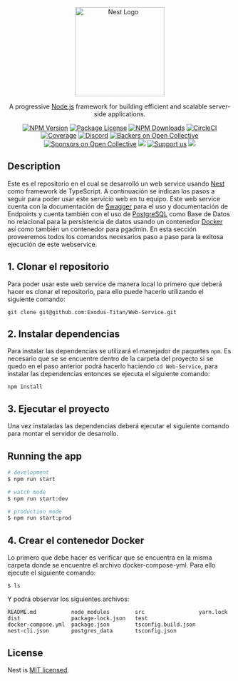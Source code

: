 <p align="center">
  <a href="http://nestjs.com/" target="blank"><img src="https://nestjs.com/img/logo-small.svg" width="200" alt="Nest Logo" /></a>
</p>

[circleci-image]: https://img.shields.io/circleci/build/github/nestjs/nest/master?token=abc123def456
[circleci-url]: https://circleci.com/gh/nestjs/nest

  <p align="center">A progressive <a href="http://nodejs.org" target="_blank">Node.js</a> framework for building efficient and scalable server-side applications.</p>
    <p align="center">
<a href="https://www.npmjs.com/~nestjscore" target="_blank"><img src="https://img.shields.io/npm/v/@nestjs/core.svg" alt="NPM Version" /></a>
<a href="https://www.npmjs.com/~nestjscore" target="_blank"><img src="https://img.shields.io/npm/l/@nestjs/core.svg" alt="Package License" /></a>
<a href="https://www.npmjs.com/~nestjscore" target="_blank"><img src="https://img.shields.io/npm/dm/@nestjs/common.svg" alt="NPM Downloads" /></a>
<a href="https://circleci.com/gh/nestjs/nest" target="_blank"><img src="https://img.shields.io/circleci/build/github/nestjs/nest/master" alt="CircleCI" /></a>
<a href="https://coveralls.io/github/nestjs/nest?branch=master" target="_blank"><img src="https://coveralls.io/repos/github/nestjs/nest/badge.svg?branch=master#9" alt="Coverage" /></a>
<a href="https://discord.gg/G7Qnnhy" target="_blank"><img src="https://img.shields.io/badge/discord-online-brightgreen.svg" alt="Discord"/></a>
<a href="https://opencollective.com/nest#backer" target="_blank"><img src="https://opencollective.com/nest/backers/badge.svg" alt="Backers on Open Collective" /></a>
<a href="https://opencollective.com/nest#sponsor" target="_blank"><img src="https://opencollective.com/nest/sponsors/badge.svg" alt="Sponsors on Open Collective" /></a>
  <a href="https://paypal.me/kamilmysliwiec" target="_blank"><img src="https://img.shields.io/badge/Donate-PayPal-ff3f59.svg"/></a>
    <a href="https://opencollective.com/nest#sponsor"  target="_blank"><img src="https://img.shields.io/badge/Support%20us-Open%20Collective-41B883.svg" alt="Support us"></a>
  <a href="https://twitter.com/nestframework" target="_blank"><img src="https://img.shields.io/twitter/follow/nestframework.svg?style=social&label=Follow"></a>
</p>
  <!--[![Backers on Open Collective](https://opencollective.com/nest/backers/badge.svg)](https://opencollective.com/nest#backer)
  [![Sponsors on Open Collective](https://opencollective.com/nest/sponsors/badge.svg)](https://opencollective.com/nest#sponsor)-->

## Description

Este es el repositorio en el cual se desarrolló un web service usando [Nest](https://github.com/nestjs/nest) como framework de TypeScript. A continuación se indican los pasos a seguir para poder usar este servicio web en tu equipo. Este web service cuenta con la documentación de [Swagger](https://swagger.io/) para el uso y documentación de Endpoints y cuenta también con el uso de [PostgreSQL](https://www.postgresql.org/) como Base de Datos no relacional para la persistencia de datos usando un contenedor [Docker](https://www.docker.com/) así como también un contenedor para pgadmin. En esta sección proveeremos todos los comandos necesarios paso a paso para la exitosa ejecución de este webservice.
## 1. Clonar el repositorio

Para poder usar este web service de manera local lo primero que deberá hacer es clonar el repositorio, para ello puede hacerlo utilizando el siguiente comando:

```shell
git clone git@github.com:Exodus-Titan/Web-Service.git
```

## 2. Instalar dependencias

Para instalar las dependencias se utilizará el manejador de paquetes `npm`. Es necesario que se se encuentre dentro de la carpeta del proyecto si se quedo en el paso anterior podrá hacerlo haciendo `cd Web-Service`, para instalar las dependencias entonces se ejecuta el siguiente comando:

```shell
npm install
```

## 3. Ejecutar el proyecto

Una vez instaladas las dependencias deberá ejecutar el siguiente comando para montar el servidor de desarrollo.

## Running the app

```bash
# development
$ npm run start

# watch mode
$ npm run start:dev

# production mode
$ npm run start:prod
```

## 4. Crear el contenedor Docker

Lo primero que debe hacer es verificar que se encuentra en la misma carpeta donde se encuentre el archivo docker-compose-yml. Para ello ejecute el siguiente comando:

```shell
$ ls
```
Y podrá observar los siguientes archivos:

```shell
README.md           node_modules        src                 yarn.lock
dist                package-lock.json   test
docker-compose.yml  package.json        tsconfig.build.json
nest-cli.json       postgres_data       tsconfig.json
```

## License

Nest is [MIT licensed](LICENSE).
